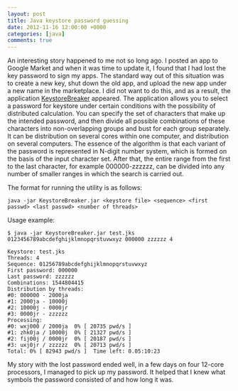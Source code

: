 ```yaml
---
layout: post
title: Java keystore password guessing
date: 2012-11-16 12:00:00 +0000
categories: [java]
comments: true
---
```


An interesting story happened to me not so long ago. I posted an app to Google Market and when it was time to update it, I found that I had lost the key password to sign my apps. The standard way out of this situation was to create a new key, shut down the old app, and upload the new app under a new name in the marketplace. I did not want to do this, and as a result, the application [KeystoreBreaker](https://github.com/meefik/keystorebreaker) appeared. The application allows you to select a password for keystore under certain conditions with the possibility of distributed calculation. You can specify the set of characters that make up the intended password, and then divide all possible combinations of these characters into non-overlapping groups and bust for each group separately. It can be distribution on several cores within one computer, and distribution on several computers. The essence of the algorithm is that each variant of the password is represented in N-digit number system, which is formed on the basis of the input character set. After that, the entire range from the first to the last character, for example 000000-zzzzzz, can be divided into any number of smaller ranges in which the search is carried out.

<!--more-->

The format for running the utility is as follows:

```
java -jar KeystoreBreaker.jar <keystore file> <sequence> <first passwd> <last passwd> <number of threads>
```

Usage example:

```
$ java -jar KeystoreBreaker.jar test.jks 0123456789abcdefghijklmnopqrstuvwxyz 000000 zzzzzz 4

Keystore: test.jks
Threads: 4
Sequence: 01256789abcdefghijklmnopqrstuvwxyz
First password: 000000
Last password: zzzzzz
Combinations: 1544804415
Distribution by threads: 
#0: 000000 - 2000ja
#1: 2000ja - 10000j
#2: 10000j - 0000jr
#3: 0000jr - zzzzzz
Processing: 
#0: wxj000 / 2000ja  0% [ 20735 pwd/s ]
#1: zhk0ja / 10000j  0% [ 21327 pwd/s ]
#2: fij00j / 0000jr  0% [ 20187 pwd/s ]
#3: uxj0jr / zzzzzz  0% [ 20713 pwd/s ]
Total: 0% [ 82943 pwd/s ]  Time left: 0.05:10:23
```

My story with the lost password ended well, in a few days on four 12-core processors, I managed to pick up my password. It helped that I knew what symbols the password consisted of and how long it was.
